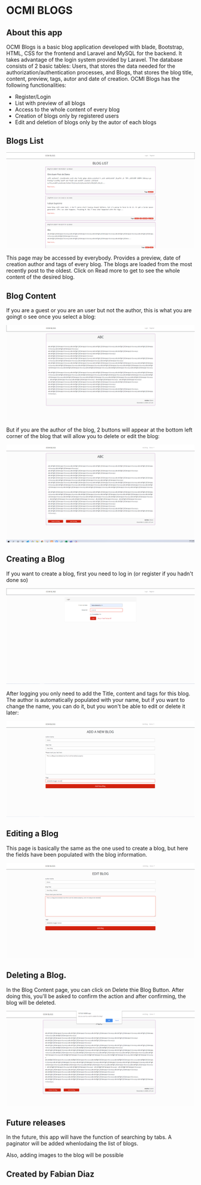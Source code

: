 # OCMI BLOGS


## About this app

OCMI Blogs is a basic blog application developed with blade, Bootstrap, HTML, CSS for the frontend and Laravel and MySQL for the backend. It takes advantage of the login system provided by Laravel. The database consists of 2 basic tables: Users, that stores the data needed for the authorization/authentication processes, and Blogs, that stores the blog title, content, preview, tags, autor and date of creation. OCMI Blogs has the following functionalities:

- Register/Login
- List with preview of all blogs
- Access to the whole content of every blog
- Creation of blogs only by registered users
- Edit and deletion of blogs only by the autor of each blogs


## Blogs List

![screenshot](/public/images/index.PNG)

This page may be accessed by everybody. Provides a preview, date of creation author and tags of every blog. The blogs are loaded from the most recently post to the oldest. Click on Read more to get to see the whole content of the desired blog.



## Blog Content

If you are a guest or you are an user but not the author, this is what you are goingt o see once you select a blog:

![screenshot](/public/images/guestBlog.PNG)

But if you are the author of the blog, 2 buttons will appear at the bottom left corner of the blog that will allow you to delete or edit the blog:

![screenshot](/public/images/userBlog.PNG)



## Creating a Blog
If you want to create a blog, first you need to log in (or register if you hadn't done so) 

![screenshot](/public/images/login.PNG)


After logging you only need to add the Title, content and tags for this blog. The author is automatically populated with your name, but if you want to change the name, you can do it, but you won't be able to edit or delete it later:

![screenshot](/public/images/addBlog.PNG)



## Editing a Blog
This page is basically the same as the one used to create a blog, but here the fields have been populated with the blog information.

![screenshot](/public/images/edit.PNG)


## Deleting a Blog.
In the Blog Content page, you can click on Delete thie Blog Button. After doing this, you'll be asked to confirm the action and after confirming, the blog will be deleted.

![screenshot](/public/images/delete.PNG)


## Future releases
In the future, this app will have the function of searching by tabs. A paginator will be added whenlodaing the list of blogs.

Also, adding images to the blog will be possible


## Created by Fabian Diaz

